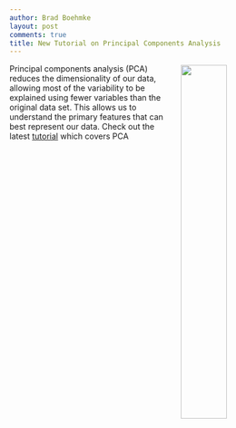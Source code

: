 ```yaml
---
author: Brad Boehmke
layout: post
comments: true
title: New Tutorial on Principal Components Analysis
---
```


<img src="/public/images/analytics/pca/unnamed-chunk-8-1.png"  style="float:right; margin: 2px 0px 0px 10px; width: 40%; height: 40%;" />

Principal components analysis (PCA) reduces the dimensionality of our data, allowing most of the variability to be explained using fewer variables than the original data set. This allows us to understand the primary features that can best represent our data. Check out the latest [tutorial](http://wfu-r.github.io/pca) which covers PCA
